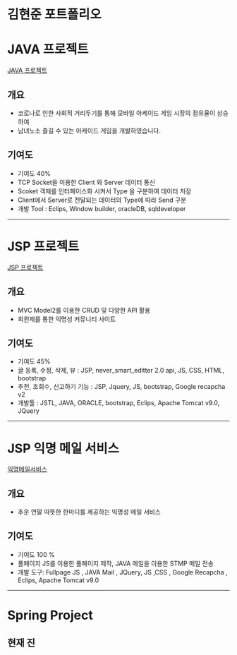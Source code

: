 # 김현준 포트폴리오

# JAVA 프로젝트 
[JAVA 프로젝트](https://github.com/HyunJun-K/Mini-Proejct) 
## 개요
 - 코로나로 인한 사회적 거리두기를 통해 모바일 아케이드 게임 시장의 점유율이 상승하여
 - 남녀노소 즐길 수 있는 아케이드 게임을 개발하였습니다. 
## 기여도 
 - 기여도 40% 
 - TCP Socket을 이용한 Client 와 Server 데이터 통신   
 - Scoket 객체를 인터페이스화 시켜서 Type 을 구분하여 데이터 저장   
 - Client에서 Server로 전달되는 데이터의 Type에 따라 Send 구분  
 - 개발 Tool : Eclips, Window builder, oracleDB, sqldeveloper

----

# JSP 프로젝트 
[JSP 프로젝트](https://github.com/HyunJun-K/JSP_Project)
## 개요
 - MVC Model2를 이용한 CRUD 및 다양한 API 활용 
 - 회원제를 통한 익명성 커뮤니티 사이트 
## 기여도 
 - 기여도 45%
 - 글 등록, 수정, 삭제, 뷰 : JSP, never_smart_editter 2.0 api, JS, CSS, HTML,        bootstrap
 - 추천, 조회수, 신고하기 기능 : JSP, Jquery, JS, bootstrap, Google recapcha v2
 - 개발툴 : JSTL, JAVA, ORACLE, bootstrap, Eclips, Apache Tomcat v9.0, JQuery

---- 
# JSP 익명 메일 서비스
[익명메일서비스](https://github.com/HyunJun-K/luv_letters)
## 개요 
 - 추운 연말 따뜻한 한마디를 제공하는 익명성 메일 서비스 
## 기여도 
 - 기여도 100 % 
 - 풀페이지 JS를 이용한 풀페이지 제작, JAVA 메일을 이용한 STMP 메일 전송 
 - 개발 도구: Fullpage JS , JAVA Mail , JQuery, JS ,CSS , Google Recapcha , Eclips, Apache Tomcat v9.0
 
 ----
 # Spring Project 
 ## 현재 진
 
